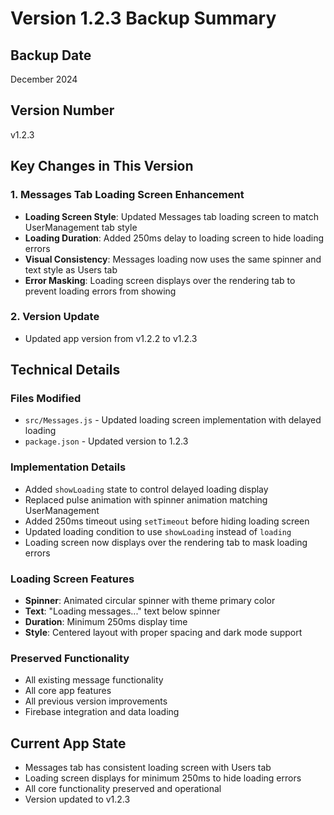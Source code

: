 # Version 1.2.3 Backup Summary

## Backup Date
December 2024

## Version Number
v1.2.3

## Key Changes in This Version

### 1. Messages Tab Loading Screen Enhancement
- **Loading Screen Style**: Updated Messages tab loading screen to match UserManagement tab style
- **Loading Duration**: Added 250ms delay to loading screen to hide loading errors
- **Visual Consistency**: Messages loading now uses the same spinner and text style as Users tab
- **Error Masking**: Loading screen displays over the rendering tab to prevent loading errors from showing

### 2. Version Update
- Updated app version from v1.2.2 to v1.2.3

## Technical Details

### Files Modified
- `src/Messages.js` - Updated loading screen implementation with delayed loading
- `package.json` - Updated version to 1.2.3

### Implementation Details
- Added `showLoading` state to control delayed loading display
- Replaced pulse animation with spinner animation matching UserManagement
- Added 250ms timeout using `setTimeout` before hiding loading screen
- Updated loading condition to use `showLoading` instead of `loading`
- Loading screen now displays over the rendering tab to mask loading errors

### Loading Screen Features
- **Spinner**: Animated circular spinner with theme primary color
- **Text**: "Loading messages..." text below spinner
- **Duration**: Minimum 250ms display time
- **Style**: Centered layout with proper spacing and dark mode support

### Preserved Functionality
- All existing message functionality
- All core app features
- All previous version improvements
- Firebase integration and data loading

## Current App State
- Messages tab has consistent loading screen with Users tab
- Loading screen displays for minimum 250ms to hide loading errors
- All core functionality preserved and operational
- Version updated to v1.2.3
